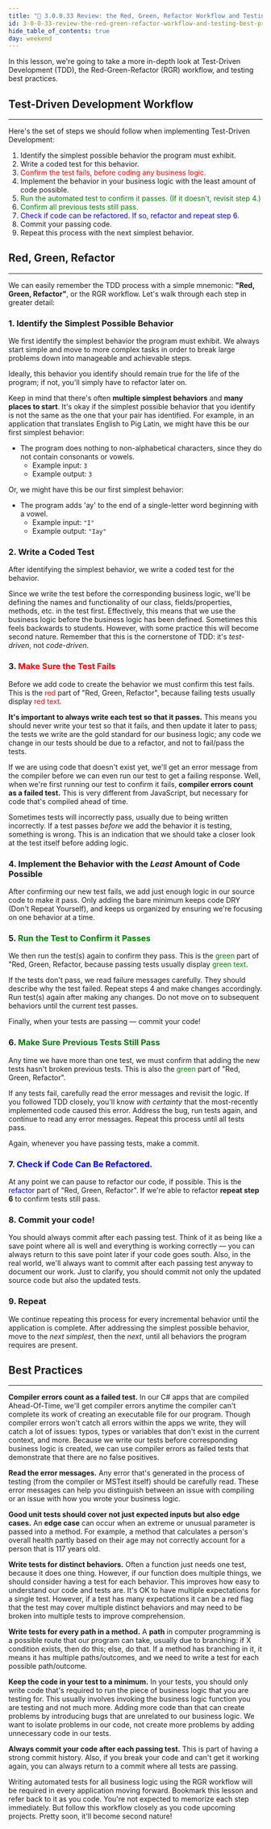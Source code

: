 ```yaml
---
title: "📓 3.0.0.33 Review: the Red, Green, Refactor Workflow and Testing Best Practices"
id: 3-0-0-33-review-the-red-green-refactor-workflow-and-testing-best-practices
hide_table_of_contents: true
day: weekend
---
```


In this lesson, we're going to take a more in-depth look at Test-Driven Development (TDD), the Red-Green-Refactor (RGR) workflow, and testing best practices.

## Test-Driven Development Workflow
---

Here's the set of steps we should follow when implementing Test-Driven Development: 

1.  Identify the simplest possible behavior the program must exhibit.
2.  Write a coded test for this behavior.
3.  <font color="red">Confirm the test fails, before coding any business logic.</font>
4.  Implement the behavior in your business logic with the least amount of code possible.
5.  <font color="green">Run the automated test to confirm it passes. (If it doesn't, revisit step 4.)</font>
6.  <font color="green">Confirm all previous tests still pass.</font>
7.  <font color="blue">Check if code can be refactored. If so, refactor and repeat step 6.</font>
8.  Commit your passing code.
9.  Repeat this process with the next simplest behavior.

## Red, Green, Refactor
---

We can easily remember the TDD process with a simple mnemonic: **"Red, Green, Refactor"**, or the RGR workflow. Let's walk through each step in greater detail:

### 1. Identify the Simplest Possible Behavior

We first identify the simplest behavior the program must exhibit. We always start simple and move to more complex tasks in order to break large problems down into manageable and achievable steps.

Ideally, this behavior you identify should remain true for the life of the program; if not, you'll simply have to refactor later on. 

Keep in mind that there's often **multiple simplest behaviors** and **many places to start**. It's okay if the simplest possible behavior that you identify is not the same as the one that your pair has identified. For example, in an application that translates English to Pig Latin, we might have this be our first simplest behavior:

* The program does nothing to non-alphabetical characters, since they do not contain consonants or vowels.
  * Example input: `3`
  * Example output: `3`

Or, we might have this be our first simplest behavior:

* The program adds 'ay' to the end of a single-letter word beginning with a vowel.
  * Example input: `"I"`
  * Example output: `"Iay"`

### 2. Write a Coded Test

After identifying the simplest behavior, we write a coded test for the behavior. 

Since we write the test before the corresponding business logic, we'll be defining the names and functionality of our class, fields/properties, methods, etc. in the test first. Effectively, this means that we use the business logic before the business logic has been defined. Sometimes this feels backwards to students. However, with some practice this will become second nature. Remember that this is the cornerstone of TDD: it's _test-driven_, not _code-driven_. 

### 3. <font color="red">Make Sure the Test Fails</font>

Before we add code to create the behavior we must confirm this test fails. This is the <font color="red">red</font> part of "Red, Green, Refactor", because failing tests usually display <font color="red">red text</font>.

**It's important to always write each test so that it passes.** This means you should never write your test so that it fails, and then update it later to pass; the tests we write are the gold standard for our business logic; any code we change in our tests should be due to a refactor, and not to fail/pass the tests.

If we are using code that doesn't exist yet, we'll get an error message from the compiler before we can even run our test to get a failing response. Well, when we're first running our test to confirm it fails, **compiler errors count as a failed test.** This is very different from JavaScript, but necessary for code that's compiled ahead of time.

Sometimes tests will incorrectly pass, usually due to being written incorrectly. If a test passes _before_ we add the behavior it is testing, something is wrong. This is an indication that we should take a closer look at the test itself before adding logic.

### 4. Implement the Behavior with the _Least_ Amount of Code Possible

After confirming our new test fails, we add just enough logic in our source code to make it pass. Only adding the bare minimum keeps code DRY (Don't Repeat Yourself), and keeps us organized by ensuring we're focusing on one behavior at a time.

### 5. <font color="green"> Run the Test to Confirm it Passes</font>

We then run the test(s) again to confirm they pass. This is the <font color="Green">green</font> part of "Red, Green, Refactor, because passing tests usually display <font color="green">green text</font>.

If the tests don't pass, we read failure messages carefully. They should describe why the test failed. Repeat steps 4 and make changes accordingly. Run test(s) again after making any changes. Do not move on to subsequent behaviors until the current test passes.

Finally, when your tests are passing — commit your code!

### 6. <font color="green"> Make Sure Previous Tests Still Pass</font>

Any time we have more than one test, we must confirm that adding the new tests hasn't broken previous tests. This is also the <font color="Green">green</font> part of "Red, Green, Refactor".

If any tests fail, carefully read the error messages and revisit the logic. If you followed TDD closely, you'll know _with certainty_ that the most-recently implemented code caused this error. Address the bug, run tests again, and continue to read any error messages. Repeat this process until all tests pass.

Again, whenever you have passing tests, make a commit. 

### 7. **<font color="blue">Check if Code Can Be Refactored.</font>**

At any point we can pause to refactor our code, if possible. This is the <font color="blue">refactor</font> part of "Red, Green, Refactor". If we're able to refactor **repeat step 6** to confirm tests still pass.

### 8.  Commit your code! 

You should always commit after each passing test. Think of it as being like a save point where all is well and everything is working correctly — you can always return to this save point later if your code goes south. Also, in the real world, we'll always want to commit after each passing test anyway to document our work. Just to clarify, you should commit not only the updated source code but also the updated tests.

### 9. Repeat

We continue repeating this process for every incremental behavior until the application is complete. After addressing the simplest possible behavior, move to the _next simplest_, then the _next_, until all behaviors the program requires are present.

## Best Practices
---

**Compiler errors count as a failed test.** In our C# apps that are compiled Ahead-Of-Time, we'll get compiler errors anytime the compiler can't complete its work of creating an executable file for our program. Though compiler errors won't catch all errors within the apps we write, they will catch a lot of issues: typos, types or variables that don't exist in the current context, and more. Because we write our tests before corresponding business logic is created, we can use compiler errors as failed tests that demonstrate that there are no false positives.

**Read the error messages.** Any error that's generated in the process of testing (from the compiler or MSTest itself) should be carefully read. These error messages can help you distinguish between an issue with compiling or an issue with how you wrote your business logic.

**Good unit tests should cover not just expected inputs but also edge cases.** An **edge case** can occur when an extreme or unusual parameter is passed into a method. For example, a method that calculates a person's overall health partly based on their age may not correctly account for a person that is 117 years old.

**Write tests for distinct behaviors.** Often a function just needs one test, because it does one thing. However, if our function does multiple things, we should consider having a test for each behavior. This improves how easy to understand our code and tests are. It's OK to have multiple expectations for a single test. However, if a test has many expectations it can be a red flag that the test may cover multiple distinct behaviors and may need to be broken into multiple tests to improve comprehension.

**Write tests for every path in a method.** A **path** in computer programming is a possible route that our program can take, usually due to branching: if X condition exists, then do this; else, do that. If a method has branching in it, it means it has multiple paths/outcomes, and we need to write a test for each possible path/outcome.

**Keep the code in your test to a minimum.** In your tests, you should only write code that's required to run the piece of business logic that you are testing for. This usually involves invoking the business logic function you are testing and not much more. Adding more code than that can create problems by introducing bugs that are unrelated to our business logic. We want to isolate problems in our code, not create more problems by adding unnecessary code in our tests.

**Always commit your code after each passing test.** This is part of having a strong commit history. Also, if you break your code and can't get it working again, you can always return to a commit where all tests are passing.

Writing automated tests for all business logic using the RGR workflow will be required in every application moving forward. Bookmark this lesson and refer back to it as you code. You're not expected to memorize each step immediately. But follow this workflow closely as you code upcoming projects. Pretty soon, it'll become second nature!
